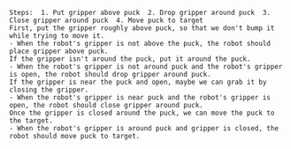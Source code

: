
    Steps:  1. Put gripper above puck  2. Drop gripper around puck  3. Close gripper around puck  4. Move puck to target
    First, put the gripper roughly above puck, so that we don't bump it while trying to move it.
    - When the robot's gripper is not above the puck, the robot should place gripper above puck. 
    If the gripper isn't around the puck, put it around the puck.
    - When the robot's gripper is not around puck and the robot's gripper is open, the robot should drop gripper around puck.
    If the gripper is near the puck and open, maybe we can grab it by closing the gripper.
    - When the robot's gripper is near puck and the robot's gripper is open, the robot should close gripper around puck. 
    Once the gripper is closed around the puck, we can move the puck to the target.
    - When the robot's gripper is around puck and gripper is closed, the robot should move puck to target.